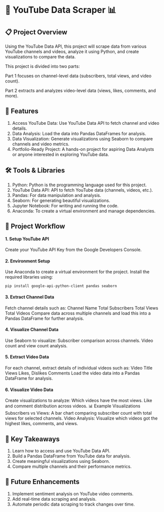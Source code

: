 # 🎥 YouTube Data Scraper 📊

## 📋 Project Overview
Using the YouTube Data API, this project will scrape data from various YouTube channels and videos, analyze it using Python, and create visualizations to compare the data.

This project is divided into two parts:

Part 1 focuses on channel-level data (subscribers, total views, and video count).

Part 2 extracts and analyzes video-level data (views, likes, comments, and more).

## 🌟 Features
1. Access YouTube Data: Use YouTube Data API to fetch channel and video details.
2. Data Analysis: Load the data into Pandas DataFrames for analysis.
3. Data Visualization: Generate visualizations using Seaborn to compare channels and video metrics.
4. Portfolio-Ready Project: A hands-on project for aspiring Data Analysts or anyone interested in exploring YouTube data.
## 🛠️ Tools & Libraries
1. Python: Python is the programming language used for this project.
2. YouTube Data API: API to fetch YouTube data (channels, videos, etc.).
3. Pandas: For data manipulation and analysis.
4. Seaborn: For generating beautiful visualizations.
5. Jupyter Notebook: For writing and running the code.
6. Anaconda: To create a virtual environment and manage dependencies.
## 🚀 Project Workflow
#### 1. Setup YouTube API
Create your YouTube API Key from the Google Developers Console.
#### 2. Environment Setup
Use Anaconda to create a virtual environment for the project.
Install the required libraries using:

`pip install google-api-python-client pandas seaborn`
#### 3. Extract Channel Data
Fetch channel details such as:
Channel Name
Total Subscribers
Total Views
Total Videos
Compare data across multiple channels and load this into a Pandas DataFrame for further analysis.
#### 4. Visualize Channel Data
Use Seaborn to visualize:
Subscriber comparison across channels.
Video count and view count analysis.
#### 5. Extract Video Data
For each channel, extract details of individual videos such as:
Video Title
Views
Likes, Dislikes
Comments
Load the video data into a Pandas DataFrame for analysis.
#### 6. Visualize Video Data
Create visualizations to analyze:
Which videos have the most views.
Like and comment distribution across videos.
📊 Example Visualizations
Subscribers vs Views: A bar chart comparing subscriber count with total views for selected channels.
Video Analysis: Visualize which videos got the highest likes, comments, and views.
## 🎯 Key Takeaways
1. Learn how to access and use YouTube Data API.
2. Build a Pandas DataFrame from YouTube data for analysis.
3. Create meaningful visualizations using Seaborn.
4. Compare multiple channels and their performance metrics.
## 🔧 Future Enhancements
1. Implement sentiment analysis on YouTube video comments.
2. Add real-time data scraping and analysis.
3. Automate periodic data scraping to track changes over time.
 
